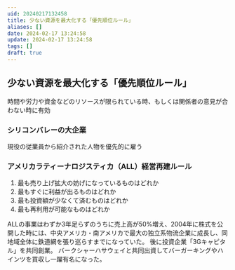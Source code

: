 ```yaml
---
uid: 20240217132458
title: 少ない資源を最大化する「優先順位ルール」
aliases: []
date: 2024-02-17 13:24:58
update: 2024-02-17 13:24:58
tags: []
draft: true
---
```


## 少ない資源を最大化する「優先順位ルール」
時間や労力や資金などのリソースが限られている時、もしくは関係者の意見が合わない時に有効


### シリコンバレーの大企業
現役の従業員から紹介された人物を優先的に雇う


### アメリカラティーナロジスティカ（ALL）経営再建ルール

1. 最も売り上げ拡大の妨げになっているものはどれか
2. 最もすぐに利益が出るものはどれか
3. 最も投資額が少なくて済むものはどれか
4. 最も再利用が可能なものはどれか

ALLの事業はわずか3年足らずのうちに売上高が50%増え、2004年に株式を公開した時には、中央アメリカ・南アメリカで最大の独立系物流企業に成長し、同地域全体に鉄道網を張り巡らすまでになっていた。
後に投資企業「3Gキャピタル」を共同創業。
バークシャーハサウェイと共同出資してバーガーキングやハインツを買収し一躍有名になった。



[^simplerules]: https://www.notion.so/60e94e05e83649b8b3f4a4c61b258060/ SIMPLE RULES 「仕事が速い人」はここまでシンプルに考える, p52, ドナルド サル,キャスリーン アイゼンハート, 三笠書房, 2017/08/21
